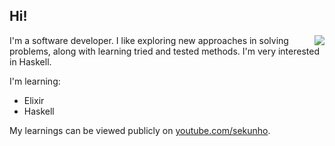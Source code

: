 ## Hi!

<img align="right" src="https://github-readme-stats.vercel.app/api/top-langs/?username=sekunho&hide=scss,python,html,dockerfile,css,vue,emacs%20lisp,go,shell&layout=compact&langs_count=6%22%20alt=%22Github%20Stats%22" />

I'm a software developer. I like exploring new approaches in solving problems, along with learning tried and tested methods. I'm very interested in Haskell.

I'm learning:
- Elixir
- Haskell

My learnings can be viewed publicly on [youtube.com/sekunho](https://www.youtube.com/sekunho).
